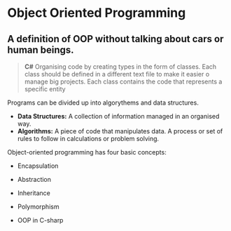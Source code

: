 # Object Oriented Programming
## A definition of OOP without talking about cars or human beings.
> **C#**
> Organising code by creating types in the form of classes. Each class should be defined in a different text file to make it easier o manage big projects. Each class contains the code that represents a specific entity

Programs can be divided up into algorythems and data structures. 

- **Data Structures:** A collection of information managed in an organised way.
- **Algorithms:** A piece of code that manipulates data. A process or set of rules to follow in calculations or problem solving. 




Object-oriented programming has four basic concepts: 
- Encapsulation
- Abstraction
- Inheritance
- Polymorphism

- OOP in C-sharp

